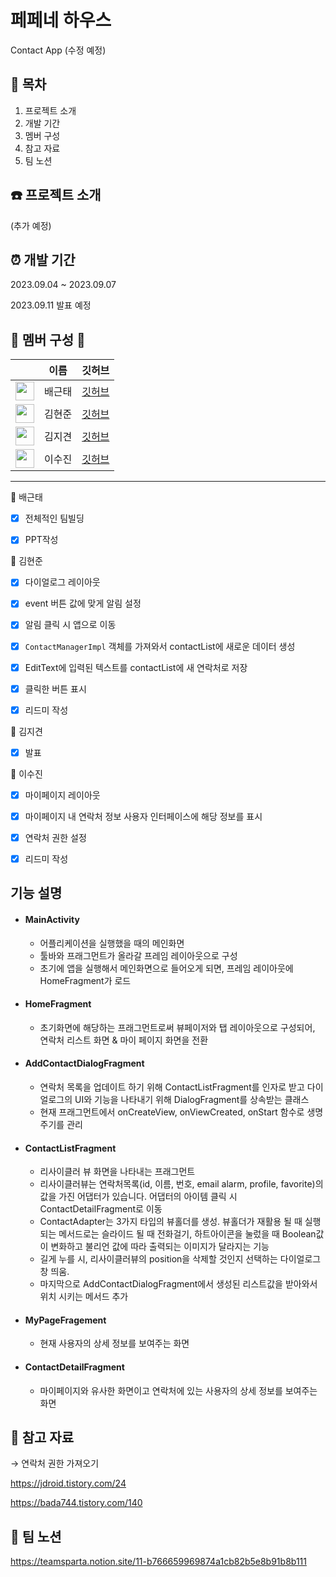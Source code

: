 # 페페네 하우스
Contact App (수정 예정)

## :scroll: 목차
1. 프로젝트 소개
2. 개발 기간
3. 멤버 구성
4. 참고 자료
5. 팀 노션

## :telephone: 프로젝트 소개
(추가 예정)

## :alarm_clock: 개발 기간 
2023.09.04 ~ 2023.09.07

2023.09.11 발표 예정 

## :two_men_holding_hands: 멤버 구성 :couple: 
|             | 이름           | 깃허브          |     
|-------------|---------------|---------------|
| <img src="https://github.com/kt2790.png" width="30" height="30"> | 배근태 | [깃허브](https://github.com/kt2790) <br>
| <img src="https://github.com/boomshh.png" width="30" height="30"> | 김현준 | [깃허브](https://github.com/boomshh) <br>
| <img src="https://github.com/Odin5din.png" width="30" height="30"> | 김지견 | [깃허브](https://github.com/Odin5din/) <br>
| <img src="https://github.com/sooj36.png" width="30" height="30"> | 이수진 | [깃허브](https://github.com/sooj36)
----------------------------------

:runner: 배근태
- [x]  전체적인 팀빌딩
- [x]  PPT작성


:runner: 김현준
- [x]  다이얼로그 레이아웃
- [x]  event 버튼 값에 맞게 알림 설정
- [x]  알림 클릭 시 앱으로 이동
- [x]  `ContactManagerImpl` 객체를 가져와서 contactList에 새로운 데이터 생성
- [x]  EditText에 입력된 텍스트를 contactList에 새 연락처로 저장
- [x]  클릭한 버튼 표시
- [x]  리드미 작성


:runner: 김지견
- [x]  발표


:runner: 이수진
- [x]  마이페이지 레이아웃
- [x]  마이페이지 내 연락처 정보 사용자 인터페이스에 해당 정보를 표시
- [x]  연락처 권한 설정
- [x]  리드미 작성


## 기능 설명
- #### MainActivity
  - 어플리케이션을 실행했을 때의 메인화면
  - 툴바와 프래그먼트가 올라갈 프레임 레이아웃으로 구성
  - 초기에 앱을 실행해서 메인화면으로 들어오게 되면, 프레임 레이아웃에 HomeFragment가 로드
 
    
- #### HomeFragment
   - 초기화면에 해당하는 프래그먼트로써 뷰페이저와 탭 레이아웃으로 구성되어, 연락처 리스트 화면 & 마이 페이지 화면을 전환
 
- #### AddContactDialogFragment
   - 연락처 목록을 업데이트 하기 위해 ContactListFragment를 인자로 받고 다이얼로그의 UI와 기능을 나타내기 위해 DialogFragment를 상속받는 클래스
   - 현재 프래그먼트에서 onCreateView, onViewCreated, onStart 함수로 생명주기를 관리
   

- #### ContactListFragment
  - 리사이클러 뷰 화면을 나타내는 프래그먼트
  - 리사이클러뷰는 연락처목록(id, 이름, 번호, email alarm, profile, favorite)의 값을 가진 어댑터가 있습니다. 어댑터의 아이템 클릭 시 ContactDetailFragment로 이동
  - ContactAdapter는 3가지 타입의 뷰홀더를 생성. 뷰홀더가 재활용 될 때 실행되는 메서드로는 슬라이드 될 때 전화걸기, 하트아이콘을 눌렀을 때 Boolean값이 변화하고 불리언 값에 따라 출력되는 이미지가 달라지는 기능
  - 길게 누를 시, 리사이클러뷰의 position을 삭제할 것인지 선택하는 다이얼로그 창 띄움.
  - 마지막으로 AddContactDialogFragment에서 생성된 리스트값을 받아와서 위치 시키는 메서드 추가
    
- #### MyPageFragement
  - 현재 사용자의 상세 정보를 보여주는 화면
  
- #### ContactDetailFragment
  - 마이페이지와 유사한 화면이고 연락처에 있는 사용자의 상세 정보를 보여주는 화면

## :paperclip: 참고 자료
→ 연락처 권한 가져오기


https://jdroid.tistory.com/24


https://bada744.tistory.com/140
   

## :notebook: 팀 노션
https://teamsparta.notion.site/11-b766659969874a1cb82b5e8b91b8b111
